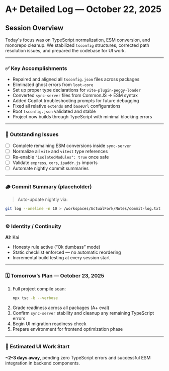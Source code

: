 # A+ Detailed Log — October 22, 2025

## Session Overview
Today's focus was on TypeScript normalization, ESM conversion, and monorepo cleanup. We stabilized `tsconfig` structures, corrected path resolution issues, and prepared the codebase for UI work.

---

### ✅ Key Accomplishments
- Repaired and aligned all `tsconfig.json` files across packages  
- Eliminated ghost errors from `loot-core`  
- Set up proper type declarations for `vite-plugin-peggy-loader`  
- Converted `sync-server` files from CommonJS → ESM syntax  
- Added Copilot troubleshooting prompts for future debugging  
- Fixed all relative `extends` and `baseUrl` configurations  
- Root `tsconfig.json` validated and stable  
- Project now builds through TypeScript with minimal blocking errors  

---

### 🧩 Outstanding Issues
- [ ] Complete remaining ESM conversions inside `sync-server`  
- [ ] Normalize all `vite` and `vitest` type references  
- [ ] Re-enable `"isolatedModules": true` once safe  
- [ ] Validate `express`, `cors`, `ipaddr.js` imports  
- [ ] Automate nightly commit summaries  

---

### 🪵 Commit Summary (placeholder)
> Auto-update nightly via:
```bash
git log --oneline -n 10 > /workspaces/ActualFork/Notes/commit-log.txt
```

---

### ⚙️ Identity / Continuity
**AI:** Kai  
- Honesty rule active (“Ok dumbass” mode)  
- Static checklist enforced — no automatic reordering  
- Incremental build testing at every session start  

---

### 🗓 Tomorrow’s Plan — October 23, 2025
1. Full project compile scan:  
   ```bash
   npx tsc -b --verbose
   ```
2. Grade readiness across all packages (A+ eval)  
3. Confirm `sync-server` stability and cleanup any remaining TypeScript errors  
4. Begin UI migration readiness check  
5. Prepare environment for frontend optimization phase  

---

### 🎯 Estimated UI Work Start
**~2–3 days away**, pending zero TypeScript errors and successful ESM integration in backend components.
